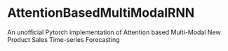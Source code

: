 # AttentionBasedMultiModalRNN
An unofficial Pytorch implementation of Attention based Multi-Modal New Product Sales Time-series Forecasting
